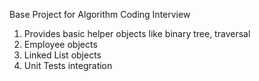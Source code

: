 Base Project for Algorithm Coding Interview

1. Provides basic helper objects like binary tree, traversal
2. Employee objects
3. Linked List objects
4. Unit Tests integration
